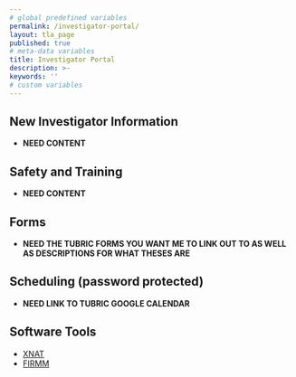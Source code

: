 ```yaml
---
# global predefined variables
permalink: /investigator-portal/
layout: tla_page
published: true
# meta-data variables
title: Investigator Portal
description: >-
keywords: ''
# custom variables
---
```

## New Investigator Information
- **NEED CONTENT**<br>

## Safety and Training
- **NEED CONTENT**<br>

## Forms
- **NEED THE TUBRIC FORMS YOU WANT ME TO LINK OUT TO AS WELL AS DESCRIPTIONS FOR WHAT THESES ARE**<br>

## Scheduling (password protected)
- **NEED LINK TO TUBRIC GOOGLE CALENDAR**<br>

## Software Tools
- [XNAT](https://www.xnat.org/)<br>
- [FIRMM](https://firmm.io/)<br> 

